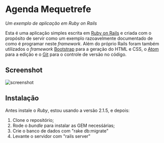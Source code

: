 # Agenda Mequetrefe
_Um exemplo de aplicação em Ruby on Rails_

Esta é uma aplicação simples escrita em [Ruby on Rails](http://rubyonrails.org/) e criada com o propósito de servir como um exemplo razoavelmente documentado de como é programar neste _framework_. Além do próprio Rails foram também utilizados o _framework_ [Bootstrap](http://getbootstrap.com/) para a geração do HTML e CSS, o [Atom](https://atom.io/) para a edição e o [Git](https://git-scm.com/) para o controle de versão no código.

## Screenshot
![screenshot](https://giovannireisnunes.files.wordpress.com/2016/05/rails-3_formulc3a1rio.png)

## Instalação
Antes instale o *Ruby*, estou usando a versão 2.1.5, e depois:
  1. Clone o repositório;
  2. Rode o _bundle_ para instalar as GEM necesśárias;
  3. Crie o banco de dados com "rake db:migrate"
  4. Levante o servidor com "rails server"
